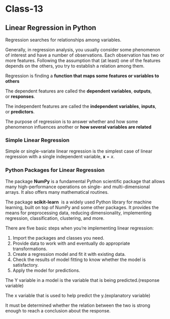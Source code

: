 # Class-13

## ****Linear Regression in Python****

Regression searches for relationships among variables.

Generally, in regression analysis, you usually consider some phenomenon of interest and have a number of observations. Each observation has two or more features. Following the assumption that (at least) one of the features depends on the others, you try to establish a relation among them.

Regression is finding a **function that maps some features or variables to others**

The dependent features are called the **dependent variables**, **outputs**, or **responses**.

The independent features are called the **independent variables**, **inputs**, or **predictors**.

The purpose of regression is to answer whether and how some phenomenon influences another or **how several variables are related**

### **Simple Linear Regression**

Simple or single-variate linear regression is the simplest case of linear regression with a single independent variable, 𝐱 = 𝑥.

### **Python Packages for Linear Regression**

The package **NumPy** is a fundamental Python scientific package that allows many high-performance operations on single- and multi-dimensional arrays. It also offers many mathematical routines.

The package **scikit-learn**
 is a widely used Python library for machine learning, built on top of NumPy and some other packages. It provides the means for preprocessing data, reducing dimensionality, implementing regression, classification, clustering, and more.

There are five basic steps when you’re implementing linear regression:

1. Import the packages and classes you need.
2. Provide data to work with and eventually do appropriate transformations.
3. Create a regression model and fit it with existing data.
4. Check the results of model fitting to know whether the model is satisfactory.
5. Apply the model for predictions.

The Y variable in a  model is the variable that is being predicted.(response variable)

The x variable that is used to help predict the y.(explanatory variable)

It must be determined whether the relation between the two is strong enough to reach a conclusion about the response.
